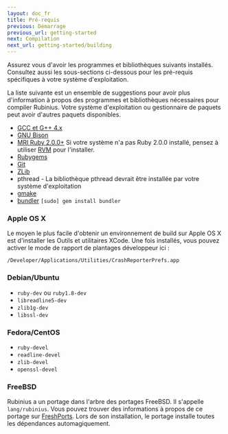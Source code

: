```yaml
---
layout: doc_fr
title: Pré-requis
previous: Démarrage
previous_url: getting-started
next: Compilation
next_url: getting-started/building
---
```


Assurez vous d'avoir les programmes et bibliothèques suivants installés.
Consultez aussi les sous-sections ci-dessous pour les pré-requis spécifiques
à votre système d'exploitation.

La liste suivante est un ensemble de suggestions pour avoir plus d'information
à propos des programmes et bibliothèques nécessaires pour compiler Rubinius.
Votre système d'exploitation ou gestionnaire de paquets peut avoir
d'autres paquets disponibles.

  * [GCC et G++ 4.x](http://gcc.gnu.org/)
  * [GNU Bison](http://www.gnu.org/software/bison/)
  * [MRI Ruby 2.0.0+](http://www.ruby-lang.org/) Si votre système n'a pas
    Ruby 2.0.0 installé, pensez à utiliser [RVM](https://rvm.beginrescueend.com/)
    pour l'installer.
  * [Rubygems](http://www.rubygems.org/)
  * [Git](http://git.or.cz/)
  * [ZLib](http://www.zlib.net/)
  * pthread - La bibliothèque pthread devrait être installée par votre système d'exploitation
  * [gmake](http://savannah.gnu.org/projects/make/)
  * [bundler](http://bundler.io/) `[sudo] gem install bundler`


### Apple OS X

Le moyen le plus facile d'obtenir un environnement de build sur Apple OS X est d'installer les
Outils et utilitaires XCode. Une fois installés, vous pouvez activer le mode de rapport de plantages
développeur ici :

`/Developer/Applications/Utilities/CrashReporterPrefs.app`

### Debian/Ubuntu

  * `ruby-dev` ou `ruby1.8-dev`
  * `libreadline5-dev`
  * `zlib1g-dev`
  * `libssl-dev`
 
### Fedora/CentOS

  * `ruby-devel`
  * `readline-devel`
  * `zlib-devel`
  * `openssl-devel`

### FreeBSD

Rubinius a un portage dans l'arbre des portages FreeBSD. Il s'appelle `lang/rubinius`.
Vous pouvez trouver des informations à propos de ce portage sur [FreshPorts](http://freshports.org/lang/rubinius/).
Lors de son installation, le portage installe toutes les dépendances automagiquement.

